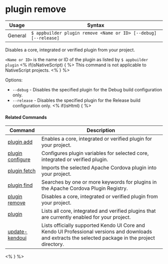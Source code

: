 plugin remove
==========

Usage | Syntax
------|-------
General | `$ appbuilder plugin remove <Name or ID> [--debug] [--release]`

Disables a core, integrated or verified plugin from your project.

`<Name or ID>` is the name or ID of the plugin as listed by `$ appbuilder plugin`
<% if(isNativeScript)  { %>
This command is not applicable to NativeScript projects.
<% } %>

Options:
* `--debug` - Disables the specified plugin for the Debug build configuration only. 
* `--release` - Disables the specified plugin for the Release build configuration only.
<% if(isHtml) { %> 

#### Related Commands

Command | Description
----------|----------
[plugin add](plugin-add.html) | Enables a core, integrated or verified plugin for your project.
[plugin configure](plugin-configure.html) | Configures plugin variables for selected core, integrated or verified plugin.
[plugin fetch](plugin-fetch.html) | Imports the selected Apache Cordova plugin into your project.
[plugin find](plugin-find.html) | Searches by one or more keywords for plugins in the Apache Cordova Plugin Registry.
[plugin remove](plugin-remove.html) | Disables a core, integrated or verified plugin from your project.
[plugin](plugin.html) | Lists all core, integrated and verified plugins that are currently enabled for your project.
[update-kendoui](update-kendoui.html) | Lists officially supported Kendo UI Core and Kendo UI Professional versions and downloads and extracts the selected package in the project directory.
<% } %>